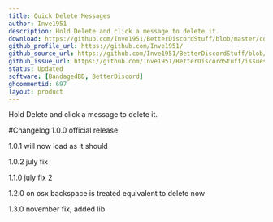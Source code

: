 ```yaml
---
title: Quick Delete Messages
author: Inve1951
description: Hold Delete and click a message to delete it.
download: https://github.com/Inve1951/BetterDiscordStuff/blob/master/coffee/QuickDeleteMessages.plugin.coffee
github_profile_url: https://github.com/Inve1951/
github_source_url: https://github.com/Inve1951/BetterDiscordStuff/blob/master/coffee/QuickDeleteMessages.plugin.coffee
github_issue_url: https://github.com/Inve1951/BetterDiscordStuff/issues
status: Updated
software: [BandagedBD, BetterDiscord]
ghcommentid: 697
layout: product
---
```

Hold Delete and click a message to delete it.

#Changelog
1.0.0
official release

1.0.1
will now load as it should

1.0.2
july fix

1.1.0
july fix 2

1.2.0
on osx backspace is treated equivalent to delete now

1.3.0
november fix, added lib